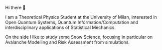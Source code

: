Hi there 👋

I am a Theoretical Physics Student at the University of Milan, interested in Open Quantum Systems, Quantum Information/Computation and interdisciplinary applications of Statistical Mechanics. 

On the side I like to study some Snow Science, focusing in particular on Avalanche Modelling and Risk Assessment from simulations.
